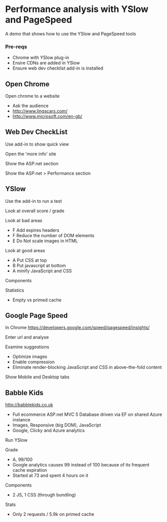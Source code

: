 
# Performance analysis with YSlow and PageSpeed
A demo that shows how to use the YSlow and PageSpeed tools

### Pre-reqs
* Chrome with YSlow plug-in
* Ensire CDNs are added in YSlow
* Ensure web dev checklist add-in is installed

## Open Chrome
Open chrome to a website
* Ask the audience
* http://www.lingscars.com/
* http://www.microsoft.com/en-gb/
	
## Web Dev CheckList
Use add-in to show quick view

Open the 'more info' site

Show the ASP.net section

Show the ASP.net > Performance section

## YSlow
Use the add-in to run a test

Look at overall score / grade

Look at bad areas
* F Add expires headers
* F Reduce the number of DOM elements
* E Do Not scale images in HTML

Look at good areas
* A Put CSS at top
* B Put javascript at bottom
* A minify JavaScript and CSS

Components

Statistics
* Empty vs primed cache

## Google Page Speed
In Chrome https://developers.google.com/speed/pagespeed/insights/

Enter url and analyse

Examine suggestions
* Optimize images
* Enable compression
* Eliminate render-blocking JavaScript and CSS in above-the-fold content

Show Mobile and Desktop tabs

## Babble Kids
http://babblekids.co.uk
* Full ecommerce ASP.net MVC 5 Database driven via EF on shared Azure instance
* Images, Responsive (big DOM), JavaScript
* Google, Clicky and Azure analytics

Run YSlow

Grade
* A, 99/100
* Google analytics causes 99 instead of 100 because of its frequent cache expiration
* Started at 73 and spent 4 hours on it

Components
* 2 JS, 1 CSS (through bundling)

Stats
* Only 2 requests / 5.9k on primed cache